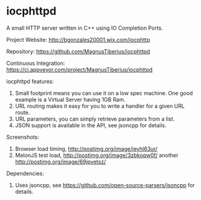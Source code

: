 # iocphttpd
A small HTTP server written in C++ using IO Completion Ports.

Project Website:
http://bgonzales20001.wix.com/iocphttp

Repository:
https://github.com/MagnusTiberius/iocphttpd

Continuous Integration:
https://ci.appveyor.com/project/MagnusTiberius/iocphttpd

iocphttpd features:

1.  Small footprint means you can use it on a low spec machine. One good example is a Virtual Server having 1GB Ram.
2.  URL routing makes it easy for you to write a handler for a given URL route.
3.  URL parameters, you can simply retrieve parameters from a list.
4.  JSON support is available in the API, see jsoncpp for details.


Screenshots:

1.  Browser load timing, http://postimg.org/image/jeyhl63ur/
2.  MelonJS test load, http://postimg.org/image/3zbkoqw0f/  another http://postimg.org/image/69jpvetsz/

Dependencies:

1) Uses jsoncpp, see https://github.com/open-source-parsers/jsoncpp for details.



